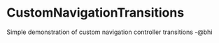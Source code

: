 # CustomNavigationTransitions
Simple demonstration of custom navigation controller transitions
-@bhi
